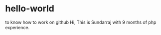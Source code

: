 # hello-world
to know how to work on github
Hi, This is Sundarraj with 9 months of php experience.

